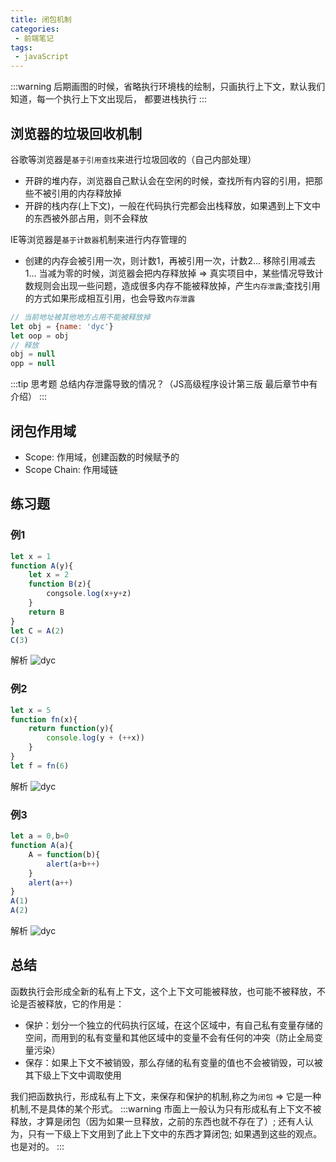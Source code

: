 ```yaml
---
title: 闭包机制
categories:
 - 前端笔记
tags:
 - javaScript
---
```

:::warning
后期画图的时候，省略执行环境栈的绘制，只画执行上下文，默认我们知道，每一个执行上下文出现后，
都要进栈执行
:::

## 浏览器的垃圾回收机制
谷歌等浏览器是`基于引用查找`来进行垃圾回收的（自己内部处理）
- 开辟的堆内存，浏览器自己默认会在空闲的时候，查找所有内容的引用，把那些不被引用的内存释放掉
- 开辟的栈内存(上下文)，一般在代码执行完都会出栈释放，如果遇到上下文中的东西被外部占用，则不会释放  

IE等浏览器是`基于计数器`机制来进行内存管理的
- 创建的内存会被引用一次，则计数1，再被引用一次，计数2... 移除引用减去1... 当减为零的时候，浏览器会把内存释放掉
=> 真实项目中，某些情况导致计数规则会出现一些问题，造成很多内存不能被释放掉，产生`内存泄露`;查找引用的方式如果形成相互引用，也会导致`内存泄露`

```js
// 当前地址被其他地方占用不能被释放掉
let obj = {name: 'dyc'}
let oop = obj
// 释放
obj = null
opp = null
```
:::tip 思考题
总结内存泄露导致的情况？（JS高级程序设计第三版 最后章节中有介绍）
:::

## 闭包作用域

- Scope: 作用域，创建函数的时候赋予的
- Scope Chain: 作用域链

## 练习题
### 例1

```js
let x = 1
function A(y){
    let x = 2
    function B(z){
        congsole.log(x+y+z)
    }
    return B
}
let C = A(2)
C(3)
```

解析 
<img src="https://webdyc.oss-cn-beijing.aliyuncs.com/blog/5.png" alt="dyc" title="dyc" class="zoom-custom-imgs">

### 例2
```js
let x = 5
function fn(x){
    return function(y){
        console.log(y + (++x))
    }
}
let f = fn(6)
```
解析 
<img src="https://webdyc.oss-cn-beijing.aliyuncs.com/blog/6.png" alt="dyc" title="dyc" class="zoom-custom-imgs">

### 例3
```js
let a = 0,b=0
function A(a){
    A = function(b){
        alert(a+b++)
    }
    alert(a++)
}
A(1)
A(2)

```
解析 
<img src="https://webdyc.oss-cn-beijing.aliyuncs.com/blog/7.png" alt="dyc" title="dyc" class="zoom-custom-imgs">

## 总结
函数执行会形成全新的私有上下文，这个上下文可能被释放，也可能不被释放，不论是否被释放，它的作用是：
- 保护：划分一个独立的代码执行区域，在这个区域中，有自己私有变量存储的空间，而用到的私有变量和其他区域中的变量不会有任何的冲突（防止全局变量污染）
- 保存：如果上下文不被销毁，那么存储的私有变量的值也不会被销毁，可以被其下级上下文中调取使用

我们把函数执行，形成私有上下文，来保存和保护的机制,称之为`闭包` => 它是一种机制,不是具体的某个形式。
:::warning
市面上一般认为只有形成私有上下文不被释放，才算是闭包（因为如果一旦释放，之前的东西也就不存在了）;
还有人认为，只有一下级上下文用到了此上下文中的东西才算闭包; 如果遇到这些的观点。也是对的。
:::